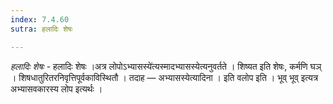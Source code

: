 ```yaml
---
index: 7.4.60
sutra: हलादिः शेषः

---
```

_हलादिः शेषः_ - हलादिः शेषः ।अत्र लोपोऽभ्यासस्ये॑त्यस्मादभ्यासस्येत्यनुवर्तते । शिष्यत इति शेषः, कर्मणि घञ् । शिषधातुरितरनिवृत्तिपूर्वकाविस्थितौ । तदाह —  अभ्यासस्येत्यादिना । इति वलोप इति । भूव् भूव् इत्यत्र अभ्यासवकारस्य लोप इत्यर्थः । 